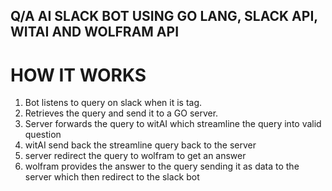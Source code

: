 ## Q/A AI SLACK BOT USING GO LANG, SLACK API, WITAI AND WOLFRAM API

# HOW IT WORKS
1. Bot listens to query on slack when it is tag.
2. Retrieves the query and send it to a GO server.
3. Server forwards the query to witAI which streamline the query into valid question 
4. witAI send back the streamline query back to the server
5. server redirect the query to wolfram to get an answer
6. wolfram provides the answer to the query sending it as data to the server which then redirect to the slack bot
